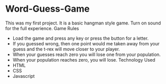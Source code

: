 # Word-Guess-Game

This was my first project. It is a basic hangman style game. Turn on sound for the full experience. 
Game Rules
-	Load the game and press any key or press the button for a letter. 
-	If you guessed wrong, then one point would me taken away from your guess and the t-rex will move closer to your player. 
-	When your guesses reach zero you will lose one from your population. 
-	When your population reaches zero, you will lose. 
Technology Used
-	HTML
-	CSS
-	Javascript
